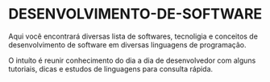 # DESENVOLVIMENTO-DE-SOFTWARE

Aqui você encontrará diversas lista de softwares, tecnoligia e conceitos de desenvolvimento de software em diversas linguagens de programação.

O intuíto é reunir conhecimento do dia a dia de desenvolvedor com alguns tutoriais, dicas e estudos de linguagens para consulta rápida.
